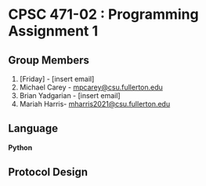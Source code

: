 # CPSC 471-02  : Programming Assignment 1
## Group Members
1. [Friday] - [insert email]
2. Michael Carey - mpcarey@csu.fullerton.edu
3. Brian Yadgarian - [insert email]
4. Mariah Harris- mharris2021@csu.fullerton.edu

## Language

**Python**

## Protocol Design
